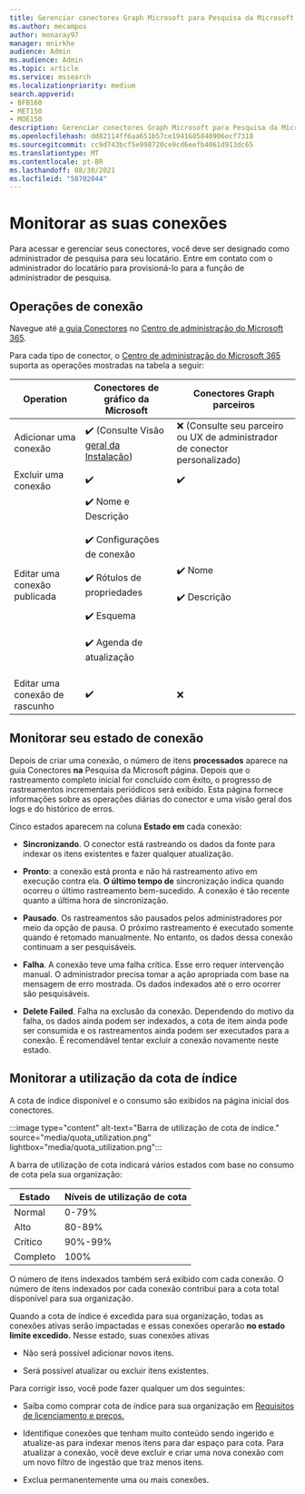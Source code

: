 ```yaml
---
title: Gerenciar conectores Graph Microsoft para Pesquisa da Microsoft
ms.author: mecampos
author: monaray97
manager: mnirkhe
audience: Admin
ms.audience: Admin
ms.topic: article
ms.service: mssearch
ms.localizationpriority: medium
search.appverid:
- BFB160
- MET150
- MOE150
description: Gerenciar conectores Graph Microsoft para Pesquisa da Microsoft.
ms.openlocfilehash: dd82114ff6aa651b57ce1941685840906ecf7318
ms.sourcegitcommit: cc9d743bcf5e998720ce9cd6eefb4061d913dc65
ms.translationtype: MT
ms.contentlocale: pt-BR
ms.lasthandoff: 08/30/2021
ms.locfileid: "58702044"
---
```

# <a name="monitor-your-connections"></a>Monitorar as suas conexões

Para acessar e gerenciar seus conectores, você deve ser designado como administrador de pesquisa para seu locatário. Entre em contato com o administrador do locatário para provisioná-lo para a função de administrador de pesquisa.

## <a name="connection-operations"></a>Operações de conexão

Navegue até [a guia Conectores](https://admin.microsoft.com/Adminportal/Home#/MicrosoftSearch/Connectors) no [Centro de administração do Microsoft 365](https://admin.microsoft.com).

Para cada tipo de conector, o [Centro de administração do Microsoft 365](https://admin.microsoft.com) suporta as operações mostradas na tabela a seguir:

Operation | Conectores de gráfico da Microsoft | Conectores Graph parceiros
--- | --- | ---
Adicionar uma conexão | :heavy_check_mark: (Consulte Visão [geral da Instalação](configure-connector.md)) | :x: (Consulte seu parceiro ou UX de administrador de conector personalizado)
Excluir uma conexão | :heavy_check_mark: | :heavy_check_mark:
Editar uma conexão publicada | :heavy_check_mark: Nome e Descrição<br></br> :heavy_check_mark: Configurações de conexão<br></br> :heavy_check_mark: Rótulos de propriedades<br></br> :heavy_check_mark: Esquema<br></br> :heavy_check_mark: Agenda de atualização<br></br> | :heavy_check_mark: Nome<br></br> :heavy_check_mark: Descrição
Editar uma conexão de rascunho | :heavy_check_mark: | :x:

## <a name="monitor-your-connection-state"></a>Monitorar seu estado de conexão

Depois de criar uma conexão, o número de itens **processados** aparece na guia Conectores **na** Pesquisa da Microsoft página. Depois que o rastreamento completo inicial for concluído com êxito, o progresso de rastreamentos incrementais periódicos será exibido. Esta página fornece informações sobre as operações diárias do conector e uma visão geral dos logs e do histórico de erros.

Cinco estados aparecem na coluna **Estado em** cada conexão:

* **Sincronizando**. O conector está rastreando os dados da fonte para indexar os itens existentes e fazer qualquer atualização.

* **Pronto**: a conexão está pronta e não há rastreamento ativo em execução contra ela. **O último tempo de** sincronização indica quando ocorreu o último rastreamento bem-sucedido. A conexão é tão recente quanto a última hora de sincronização.

* **Pausado**. Os rastreamentos são pausados pelos administradores por meio da opção de pausa. O próximo rastreamento é executado somente quando é retomado manualmente. No entanto, os dados dessa conexão continuam a ser pesquisáveis.

* **Falha**. A conexão teve uma falha crítica. Esse erro requer intervenção manual. O administrador precisa tomar a ação apropriada com base na mensagem de erro mostrada. Os dados indexados até o erro ocorrer são pesquisáveis.

* **Delete Failed**. Falha na exclusão da conexão. Dependendo do motivo da falha, os dados ainda podem ser indexados, a cota de item ainda pode ser consumida e os rastreamentos ainda podem ser executados para a conexão. É recomendável tentar excluir a conexão novamente neste estado.

## <a name="monitor-your-index-quota-utilization"></a>Monitorar a utilização da cota de índice

A cota de índice disponível e o consumo são exibidos na página inicial dos conectores.

:::image type="content" alt-text="Barra de utilização de cota de índice." source="media/quota_utilization.png" lightbox="media/quota_utilization.png":::

A barra de utilização de cota indicará vários estados com base no consumo de cota pela sua organização:

Estado | Níveis de utilização de cota
--- | --- 
Normal | 0-79%
Alto | 80-89%
Crítico | 90%-99%
Completo | 100%

O número de itens indexados também será exibido com cada conexão. O número de itens indexados por cada conexão contribui para a cota total disponível para sua organização.

Quando a cota de índice é excedida para sua organização, todas as conexões ativas serão impactadas e essas conexões operarão **no estado limite excedido.** Nesse estado, suas conexões ativas  

* Não será possível adicionar novos itens.

* Será possível atualizar ou excluir itens existentes.

Para corrigir isso, você pode fazer qualquer um dos seguintes:

* Saiba como comprar cota de índice para sua organização em [Requisitos de licenciamento e preços.](licensing.md)

* Identifique conexões que tenham muito conteúdo sendo ingerido e atualize-as para indexar menos itens para dar espaço para cota. Para atualizar a conexão, você deve excluir e criar uma nova conexão com um novo filtro de ingestão que traz menos itens.

* Exclua permanentemente uma ou mais conexões.
